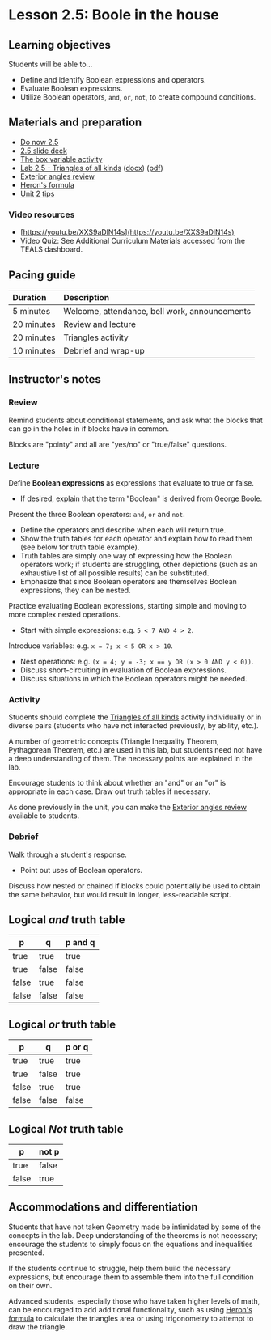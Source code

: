 # Lesson 2.5: Boole in the house

## Learning objectives

Students will be able to...

* Define and identify Boolean expressions and operators.
* Evaluate Boolean expressions.
* Utilize Boolean operators, `and`, `or`, `not`, to create compound conditions.

## Materials and preparation

* [Do now 2.5](do_now_25.md)
* [2.5 slide deck](https://github.com/TEALSK12/introduction-to-computer-science/raw/master/slidedecks/TEALS%20SNAP%202.5.pptx)
* [The box variable activity](https://teachinglondoncomputing.org/resources/inspiring-unplugged-classroom-activities/the-box-variable-activity/)
* [Lab 2.5 - Triangles of all kinds](lab_25.md) ([docx](https://github.com/TEALSK12/introduction-to-computer-science/raw/master/Unit%202%20Word/Lab%202.5%20Triangles%20of%20All%20Kinds.docx)) ([pdf](https://github.com/TEALSK12/introduction-to-computer-science/raw/master/Unit%202%20PDF/Lab%202.5%20Triangles%20of%20All%20Kinds.pdf))
* [Exterior angles review](Geometry_Exterior_Angles.pdf)
* [Heron's formula](https://en.wikipedia.org/wiki/Heron%27s_formula)
* [Unit 2 tips](unit_1_tips.md)

### Video resources

* [https://youtu.be/XXS9aDlN14s](https://youtu.be/XXS9aDlN14s)
* Video Quiz: See Additional Curriculum Materials accessed from the TEALS dashboard.

## Pacing guide

| Duration   | Description                                   |
| :---------- | :--------------------------------------------- |
| 5 minutes  | Welcome, attendance, bell work, announcements |
| 20 minutes | Review and lecture                            |
| 20 minutes | Triangles activity                            |
| 10 minutes | Debrief and wrap-up                           |

## Instructor's notes

### Review

Remind students about conditional statements, and ask what the blocks that can go in the holes in if blocks have in common.

Blocks are "pointy" and all  are "yes/no" or "true/false" questions.

### Lecture

Define **Boolean expressions** as expressions that evaluate to true or false.

* If desired, explain that the term "Boolean" is derived from [George Boole](https://en.wikipedia.org/wiki/George_Boole).

Present the three Boolean operators: `and`, `or` and `not`.

* Define the operators and describe when each will return true.
* Show the truth tables for each operator and explain how to read them (see below for truth table example).
* Truth tables are simply one way of expressing how the Boolean operators work; if students are struggling, other depictions (such as an exhaustive list of all possible results) can be substituted.
* Emphasize that since Boolean operators are themselves Boolean expressions, they can be nested.

Practice evaluating Boolean expressions, starting simple and moving to more complex nested operations.

* Start with simple expressions: e.g. `5 < 7 AND 4 > 2`.

Introduce variables: e.g. `x = 7; x < 5 OR x > 10`.

* Nest operations: e.g. `(x = 4; y = -3; x == y OR (x > 0 AND y < 0))`.
* Discuss short-circuiting in evaluation of Boolean expressions.
* Discuss situations in which the Boolean operators might be needed.

### Activity

Students should complete the [Triangles of all kinds](lab_25.md) activity individually or in diverse pairs (students who have not interacted previously, by ability, etc.).

A number of geometric concepts (Triangle Inequality Theorem, Pythagorean Theorem, etc.) are used in this lab, but students need not have a deep understanding of them.  The necessary points are explained in the lab.

Encourage students to think about whether an "and" or an "or" is appropriate in each case.  Draw out truth tables if necessary.

As done previously in the unit, you can make the [Exterior angles review](Geometry_Exterior_Angles.pdf) available to students.

### Debrief

Walk through a student's response.

* Point out uses of Boolean operators.

Discuss how nested or chained if blocks could potentially be used to obtain the same behavior, but would result in longer, less-readable script.

## Logical _and_ truth table

|   p   |   q   | p and q |
| ----- | ------| ------- |
| true  | true  | true    |
| true  | false | false   |
| false | true  | false   |
| false | false | false   |

## Logical _or_ truth table

|   p   |   q   | p or q |
| ----- | ------| ------ |
| true  | true  | true   |
| true  | false | true   |
| false | true  | true   |
| false | false | false  |

## Logical _Not_ truth table

|   p   | not p |
| ----- | ------|
| true  | false |
| false | true  |

## Accommodations and differentiation

Students that have not taken Geometry made be intimidated by some of the concepts in the lab.  Deep understanding of the theorems is not necessary; encourage the students to simply focus on the equations and inequalities presented.

If the students continue to struggle, help them build the necessary expressions, but encourage them to assemble them into the full condition on their own.

Advanced students, especially those who have taken higher levels of math, can be encouraged to add additional functionality, such as using [Heron's formula](https://en.wikipedia.org/wiki/Heron%27s_formula) to calculate the triangles area or using trigonometry to attempt to draw the triangle.
